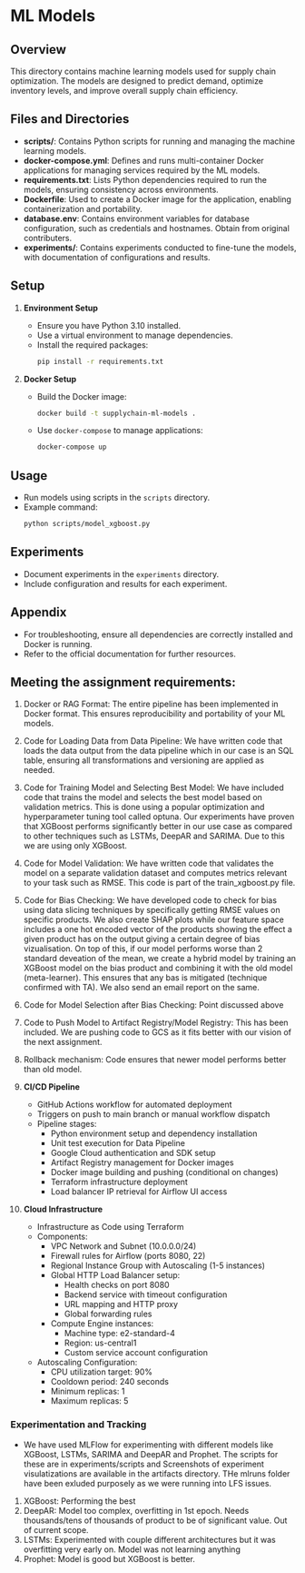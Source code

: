 # ML Models

## Overview

This directory contains machine learning models used for supply chain optimization. The models are designed to predict demand, optimize inventory levels, and improve overall supply chain efficiency.

## Files and Directories

- **scripts/**: Contains Python scripts for running and managing the machine learning models.
- **docker-compose.yml**: Defines and runs multi-container Docker applications for managing services required by the ML models.
- **requirements.txt**: Lists Python dependencies required to run the models, ensuring consistency across environments.
- **Dockerfile**: Used to create a Docker image for the application, enabling containerization and portability.
- **database.env**: Contains environment variables for database configuration, such as credentials and hostnames. Obtain from original contributers.
- **experiments/**: Contains experiments conducted to fine-tune the models, with documentation of configurations and results.

## Setup

1. **Environment Setup**

   - Ensure you have Python 3.10 installed.
   - Use a virtual environment to manage dependencies.
   - Install the required packages:
     ```bash
     pip install -r requirements.txt
     ```

2. **Docker Setup**
   - Build the Docker image:
     ```bash
     docker build -t supplychain-ml-models .
     ```
   - Use `docker-compose` to manage applications:
     ```bash
     docker-compose up
     ```

## Usage

- Run models using scripts in the `scripts` directory.
- Example command:
  ```bash
  python scripts/model_xgboost.py
  ```

## Experiments

- Document experiments in the `experiments` directory.
- Include configuration and results for each experiment.

## Appendix

- For troubleshooting, ensure all dependencies are correctly installed and Docker is running.
- Refer to the official documentation for further resources.

## Meeting the assignment requirements:

1. Docker or RAG Format: The entire pipeline has been implemented in Docker format. This ensures reproducibility and
   portability of your ML models.
2. Code for Loading Data from Data Pipeline: We have written code that loads
   the data output from the data pipeline which in our case is an SQL table, ensuring all transformations and
   versioning are applied as needed.
3. Code for Training Model and Selecting Best Model: We have included code that trains the model and selects the best model based on validation metrics. This is done using a popular optimization and hyperparameter tuning tool called optuna. Our experiments have proven that XGBoost performs significantly better in our use case as compared to other techniques such as LSTMs, DeepAR and SARIMA. Due to this we are using only XGBoost.
4. Code for Model Validation: We have written code that validates the model on a
   separate validation dataset and computes metrics relevant to your task such as RMSE. This code is part of the train_xgboost.py file.
5. Code for Bias Checking: We have developed code to check for bias using data slicing techniques by specifically getting RMSE values on specific products. We also create SHAP plots while our feature space includes a one hot encoded vector of the products showing the effect a given product has on the output giving a certain degree of bias vizualisation. On top of this, if our model performs worse than 2 standard deveation of the mean, we create a hybrid model by training an XGBoost model on the bias product and combining it with the old model (meta-learner). This ensures that any bas is mitigated (technique confirmed with TA). We also send an email report on the same.
6. Code for Model Selection after Bias Checking: Point discussed above
7. Code to Push Model to Artifact Registry/Model Registry: This has been included. We are pushing code to GCS as it fits better with our vision of the next assignment.
8. Rollback mechanism: Code ensures that newer model performs better than old model.
9. **CI/CD Pipeline**

   - GitHub Actions workflow for automated deployment
   - Triggers on push to main branch or manual workflow dispatch
   - Pipeline stages:
     - Python environment setup and dependency installation
     - Unit test execution for Data Pipeline
     - Google Cloud authentication and SDK setup
     - Artifact Registry management for Docker images
     - Docker image building and pushing (conditional on changes)
     - Terraform infrastructure deployment
     - Load balancer IP retrieval for Airflow UI access

10. **Cloud Infrastructure**
    - Infrastructure as Code using Terraform
    - Components:
      - VPC Network and Subnet (10.0.0.0/24)
      - Firewall rules for Airflow (ports 8080, 22)
      - Regional Instance Group with Autoscaling (1-5 instances)
      - Global HTTP Load Balancer setup:
        - Health checks on port 8080
        - Backend service with timeout configuration
        - URL mapping and HTTP proxy
        - Global forwarding rules
      - Compute Engine instances:
        - Machine type: e2-standard-4
        - Region: us-central1
        - Custom service account configuration
    - Autoscaling Configuration:
      - CPU utilization target: 90%
      - Cooldown period: 240 seconds
      - Minimum replicas: 1
      - Maximum replicas: 5

### Experimentation and Tracking

- We have used MLFlow for experimenting with different models like XGBoost, LSTMs, SARIMA and DeepAR and Prophet. The scripts for these are in experiments/scripts and Screenshots of experiment visulatizations are available in the artifacts directory. THe mlruns folder have been exluded purposely as we were running into LFS issues.

1. XGBoost: Performing the best
2. DeepAR: Model too complex, overfitting in 1st epoch. Needs thousands/tens of thousands of product to be of significant value. Out of current scope.
3. LSTMs: Experimented with couple different architectures but it was overfitting very early on. Model was not learning anything
4. Prophet: Model is good but XGBoost is better.
